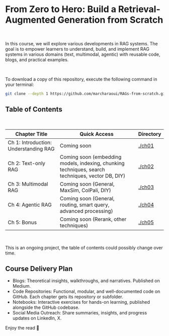 # From Zero to Hero: Build a Retrieval-Augmented Generation from Scratch 

<br>

In this course, we will explore various developments in RAG systems. The goal is to empower learners to understand, build, and implement RAG systems in various domains (text, multimodal, agentic) with reusable code, blogs, and practical examples.

<br>

To download a copy of this repository, execute the following command in your terminal:

```bash
git clone --depth 1 https://github.com/marcharaoui/RAGs-from-scratch.git
```


## Table of Contents
<br>


| Chapter Title                                              | Quick Access                                                                                                                    | Directory                        |
|------------------------------------------------------------|---------------------------------------------------------------------------------------------------------------------------------|----------------------------------|
| Ch 1: Introduction: Understanding RAG                      | Coming soon                                                                                                                     | [./ch01](./chapter01)            |
| Ch 2: Text-only RAG                                        | Coming soon (embedding models, indexing, chunking techniques, search techniques, vector DB, DIY)                                | [./ch02](./chapter02)            |
| Ch 3: Multimodal RAG                                       | Coming soon  (General, MaxSim, ColPali, DIY)                                                                                    | [./ch03](./chapter03)            |
| Ch 4: Agentic RAG                                          | Coming soon  (General, routing, smart query, advanced processing)                                                               | [./ch04](./chapter04)            |
| Ch 5: Bonus                                                | Coming soon  (Rerank, other techniques)                                                                                         | [./ch05](./chapter05)            |

<br>

This is an ongoing project, the table of contents could possibly change over time.

## Course Delivery Plan

- Blogs: Theoretical insights, walkthroughs, and narratives. Published on Medium.
- Code Repositories: Functional, modular, and well-documented code on GitHub. Each chapter gets its repository or subfolder.
- Notebooks: Interactive exercises for hands-on learning, published alongside the GitHub codebase.
- Social Media Outreach: Share summaries, insights, and progress updates on LinkedIn, X.

Enjoy the read 🤗
